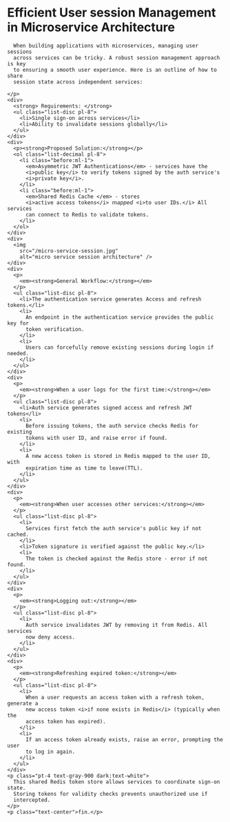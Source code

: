 # Efficient User session Management in Microservice Architecture   

      When building applications with microservices, managing user sessions
      across services can be tricky. A robust session management approach is key
      to ensuring a smooth user experience. Here is an outline of how to share
      session state across independent services:
   <div class="flex flex-col gap-4 font-serif">
    <p>

    </p>
    <div>
      <strong> Requirements: </strong>
      <ul class="list-disc pl-8">
        <li>Single sign-on across services</li>
        <li>Ability to invalidate sessions globally</li>
      </ul>
    </div>
    <div>
      <p><strong>Proposed Solution:</strong></p>
      <ol class="list-decimal pl-8">
        <li class="before:ml-1">
          <em>Asymmetric JWT Authentications</em> - services have the
          <i>public key</i> to verify tokens signed by the auth service's
          <i>private key</i>.
        </li>
        <li class="before:ml-1">
          <em>Shared Redis Cache </em> - stores
          <i>active access tokens</i> 𝘮𝘢𝘱𝘱𝘦𝘥 <i>to user IDs.</i> All services
          can connect to Redis to validate tokens.
        </li>
      </ol>
    </div>
    <div>
      <img
        src="/micro-service-session.jpg"
        alt="micro service session architecture" />
    </div>
    <div>
      <p>
        <em><strong>General Workflow:</strong></em>
      </p>
      <ul class="list-disc pl-8">
        <li>The authentication service generates Access and refresh tokens.</li>
        <li>
          An endpoint in the authentication service provides the public key for
          token verification.
        </li>
        <li>
          Users can forcefully remove existing sessions during login if needed.
        </li>
      </ul>
    </div>
    <div>
      <p>
        <em><strong>When a user logs for the first time:</strong></em>
      </p>
      <ul class="list-disc pl-8">
        <li>Auth service generates signed access and refresh JWT tokens</li>
        <li>
          Before issuing tokens, the auth service checks Redis for existing
          tokens with user ID, and raise error if found.
        </li>
        <li>
          A new access token is stored in Redis mapped to the user ID, with
          expiration time as time to leave(TTL).
        </li>
      </ul>
    </div>
    <div>
      <p>
        <em><strong>When user accesses other services:</strong></em>
      </p>
      <ul class="list-disc pl-8">
        <li>
          Services first fetch the auth service's public key if not cached.
        </li>
        <li>Token signature is verified against the public key.</li>
        <li>
          The token is checked against the Redis store - error if not found.
        </li>
      </ul>
    </div>
    <div>
      <p>
        <em><strong>Logging out:</strong></em>
      </p>
      <ul class="list-disc pl-8">
        <li>
          Auth service invalidates JWT by removing it from Redis. All services
          now deny access.
        </li>
      </ul>
    </div>
    <div>
      <p>
        <em><strong>Refreshing expired token:</strong></em>
      </p>
      <ul class="list-disc pl-8">
        <li>
          When a user requests an access token with a refresh token, generate a
          new access token <i>if none exists in Redis</i> (typically when the
          access token has expired).
        </li>
        <li>
          If an access token already exists, raise an error, prompting the user
          to log in again.
        </li>
      </ul>
    </div>
    <p class="pt-4 text-gray-900 dark:text-white">
      This shared Redis token store allows services to coordinate sign-on state.
      Storing tokens for validity checks prevents unauthorized use if
      intercepted.
    </p>
    <p class="text-center">fin.</p>
  </div>
